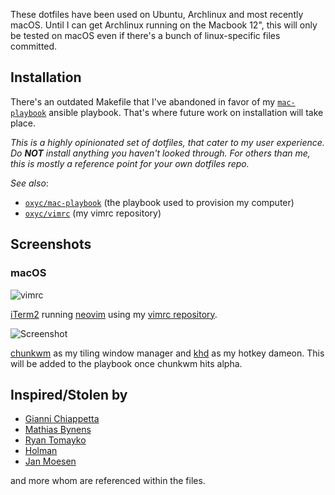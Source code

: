 These dotfiles have been used on Ubuntu, Archlinux and most recently macOS. Until I can get Archlinux running on the Macbook 12", this will only be tested on macOS even if there's a bunch of linux-specific files committed.

## Installation

There's an outdated Makefile that I've abandoned in favor of my [`mac-playbook`](https://github.com/oxyc/mac-playbook) ansible playbook. That's where future work on installation will take place.

_This is a highly opinionated set of dotfiles, that cater to my user experience. Do **NOT** install anything you haven't looked through. For others than me, this is mostly a reference point for your own dotfiles repo._

*See also*:
 - [`oxyc/mac-playbook`](https://github.com/oxyc/mac-playbook) (the playbook used to provision my computer)
 - [`oxyc/vimrc`](https://github.com/oxyc/vimrc) (my vimrc repository)

## Screenshots

### macOS

![vimrc](http://i.imgur.com/MFYk8fT.jpg)

[iTerm2](https://www.iterm2.com/) running [neovim](https://neovim.io/) using my [vimrc repository](https://github.com/oxyc/vimrc).

![Screenshot](http://i.imgur.com/XJjQx0C.jpg)

[chunkwm](https://github.com/koekeishiya/chunkwm) as my tiling window manager and [khd](https://github.com/koekeishiya/khd) as my hotkey dameon. This will be added to the playbook once chunkwm hits alpha.

## Inspired/Stolen by

- [Gianni Chiappetta](https://github.com/gf3/dotfiles)
- [Mathias Bynens](https://github.com/mathiasbynens/dotfiles)
- [Ryan Tomayko](https://github.com/rtomayko/dotfiles)
- [Holman](https://github.com/holman/dotfiles)
- [Jan Moesen](https://github.com/janmoesen/tilde)

and more whom are referenced within the files.
